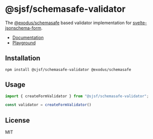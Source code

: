 # @sjsf/schemasafe-validator

The [@exodus/schemasafe](https://github.com/ExodusMovement/schemasafe) based validator implementation for [svelte-jsonschema-form](https://github.com/x0k/svelte-jsonschema-form).

- [Documentation](https://x0k.github.io/svelte-jsonschema-form/validators/schemasafe/)
- [Playground](https://x0k.github.io/svelte-jsonschema-form/playground2/)

## Installation

```shell
npm install @sjsf/schemasafe-validator @exodus/schemasafe
```

## Usage

```typescript
import { createFormValidator } from "@sjsf/schemasafe-validator";

const validator = createFormValidator()
```

## License

MIT
